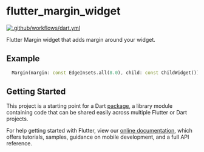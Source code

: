 # flutter_margin_widget

[![.github/workflows/dart.yml](https://github.com/ghuyfel/flutter_margin_widget/actions/workflows/dart.yml/badge.svg?branch=master)](https://github.com/ghuyfel/flutter_margin_widget/actions/workflows/dart.yml)

Flutter Margin widget that adds margin around your widget.

## Example

````dart
  Margin(margin: const EdgeInsets.all(8.0), child: const ChildWidget())
````
## Getting Started

This project is a starting point for a Dart
[package](https://flutter.dev/developing-packages/),
a library module containing code that can be shared easily across
multiple Flutter or Dart projects.

For help getting started with Flutter, view our 
[online documentation](https://flutter.dev/docs), which offers tutorials, 
samples, guidance on mobile development, and a full API reference.

